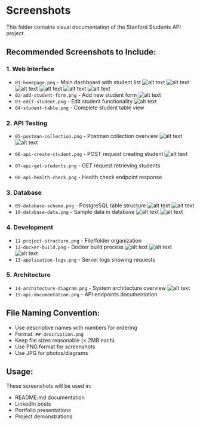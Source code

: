 # Screenshots

This folder contains visual documentation of the Stanford Students API project.

## Recommended Screenshots to Include:

### 1. Web Interface
- `01-homepage.png` - Main dashboard with student list
![alt text](<Screenshot 2025-08-08 213407.png>)
![alt text](<Screenshot 2025-08-26 224615.png>)
![alt text](<Screenshot 2025-08-15 195137.png>)
![alt text](<Screenshot 2025-08-12 172401.png>)
![alt text](<Screenshot 2025-08-05 183623.png>)
![alt text](<Screenshot 2025-08-12 172346.png>)
- `02-add-student-form.png` - Add new student form
![alt text](<Screenshot 2025-08-12 165557.png>)
- `03-edit-student.png` - Edit student functionality
![alt text](<Screenshot 2025-08-12 151558.png>)
- `04-student-table.png` - Complete student table view

### 2. API Testing
- `05-postman-collection.png` - Postman collection overview
![alt text](<Screenshot 2025-08-06 200126.png>)
![alt text](<Screenshot 2025-08-08 213332.png>)
- `06-api-create-student.png` - POST request creating student
![alt text](<Screenshot 2025-08-12 151558-1.png>)

- `07-api-get-students.png` - GET request retrieving students
- `08-api-health-check.png` - Health check endpoint response

### 3. Database
- `09-database-schema.png` - PostgreSQL table structure
![alt text](<Screenshot 2025-08-26 224636.png>)
![alt text](<Screenshot 2025-08-05 143631.png>)
- `10-database-data.png` - Sample data in database
![alt text](<Screenshot 2025-08-06 200458.png>)
![alt text](<Screenshot 2025-08-08 213640.png>)

### 4. Development
- `11-project-structure.png` - File/folder organization
- `12-docker-build.png` - Docker build process
![alt text](<Screenshot 2025-08-25 132152.png>)
![alt text](<Screenshot 2025-08-26 184941.png>)
![alt text](<Screenshot 2025-08-26 185007.png>)
- `13-application-logs.png` - Server logs showing requests

### 5. Architecture
- `14-architecture-diagram.png` - System architecture overview
![alt text](vagrant-deployment-1.webp)
- `15-api-documentation.png` - API endpoints documentation

## File Naming Convention:
- Use descriptive names with numbers for ordering
- Format: `##-description.png`
- Keep file sizes reasonable (< 2MB each)
- Use PNG format for screenshots
- Use JPG for photos/diagrams

## Usage:
These screenshots will be used in:
- README.md documentation
- LinkedIn posts
- Portfolio presentations
- Project demonstrations